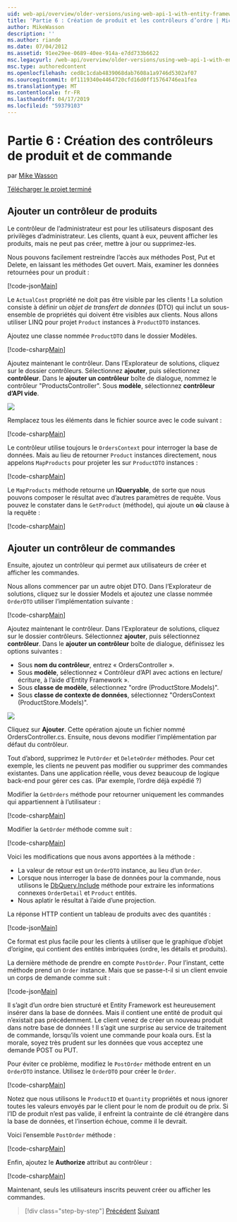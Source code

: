 ```yaml
---
uid: web-api/overview/older-versions/using-web-api-1-with-entity-framework-5/using-web-api-with-entity-framework-part-6
title: 'Partie 6 : Création de produit et les contrôleurs d’ordre | Microsoft Docs'
author: MikeWasson
description: ''
ms.author: riande
ms.date: 07/04/2012
ms.assetid: 91ee29ee-0689-40ee-914a-e7dd733b6622
msc.legacyurl: /web-api/overview/older-versions/using-web-api-1-with-entity-framework-5/using-web-api-with-entity-framework-part-6
msc.type: authoredcontent
ms.openlocfilehash: ced8c1cdab4839068dab7608a1a9746d5302af07
ms.sourcegitcommit: 0f1119340e4464720cfd16d0ff15764746ea1fea
ms.translationtype: MT
ms.contentlocale: fr-FR
ms.lasthandoff: 04/17/2019
ms.locfileid: "59379103"
---
```

# <a name="part-6-creating-product-and-order-controllers"></a>Partie 6 : Création des contrôleurs de produit et de commande

par [Mike Wasson](https://github.com/MikeWasson)

[Télécharger le projet terminé](http://code.msdn.microsoft.com/ASP-NET-Web-API-with-afa30545)

## <a name="add-a-products-controller"></a>Ajouter un contrôleur de produits

Le contrôleur de l’administrateur est pour les utilisateurs disposant des privilèges d’administrateur. Les clients, quant à eux, peuvent afficher les produits, mais ne peut pas créer, mettre à jour ou supprimez-les.

Nous pouvons facilement restreindre l’accès aux méthodes Post, Put et Delete, en laissant les méthodes Get ouvert. Mais, examiner les données retournées pour un produit :

[!code-json[Main](using-web-api-with-entity-framework-part-6/samples/sample1.json?highlight=1)]

Le `ActualCost` propriété ne doit pas être visible par les clients ! La solution consiste à définir un *objet de transfert de données* (DTO) qui inclut un sous-ensemble de propriétés qui doivent être visibles aux clients. Nous allons utiliser LINQ pour projet `Product` instances à `ProductDTO` instances.

Ajoutez une classe nommée `ProductDTO` dans le dossier Modèles.

[!code-csharp[Main](using-web-api-with-entity-framework-part-6/samples/sample2.cs)]

Ajoutez maintenant le contrôleur. Dans l’Explorateur de solutions, cliquez sur le dossier contrôleurs. Sélectionnez **ajouter**, puis sélectionnez **contrôleur**. Dans le **ajouter un contrôleur** boîte de dialogue, nommez le contrôleur &quot;ProductsController&quot;. Sous **modèle**, sélectionnez **contrôleur d’API vide**.

![](using-web-api-with-entity-framework-part-6/_static/image1.png)

Remplacez tous les éléments dans le fichier source avec le code suivant :

[!code-csharp[Main](using-web-api-with-entity-framework-part-6/samples/sample3.cs)]

Le contrôleur utilise toujours le `OrdersContext` pour interroger la base de données. Mais au lieu de retourner `Product` instances directement, nous appelons `MapProducts` pour projeter les sur `ProductDTO` instances :

[!code-csharp[Main](using-web-api-with-entity-framework-part-6/samples/sample4.cs?highlight=1)]

Le `MapProducts` méthode retourne un **IQueryable**, de sorte que nous pouvons composer le résultat avec d’autres paramètres de requête. Vous pouvez le constater dans le `GetProduct` (méthode), qui ajoute un **où** clause à la requête :

[!code-csharp[Main](using-web-api-with-entity-framework-part-6/samples/sample5.cs?highlight=2)]

## <a name="add-an-orders-controller"></a>Ajouter un contrôleur de commandes

Ensuite, ajoutez un contrôleur qui permet aux utilisateurs de créer et afficher les commandes.

Nous allons commencer par un autre objet DTO. Dans l’Explorateur de solutions, cliquez sur le dossier Models et ajoutez une classe nommée `OrderDTO` utiliser l’implémentation suivante :

[!code-csharp[Main](using-web-api-with-entity-framework-part-6/samples/sample6.cs)]

Ajoutez maintenant le contrôleur. Dans l’Explorateur de solutions, cliquez sur le dossier contrôleurs. Sélectionnez **ajouter**, puis sélectionnez **contrôleur**. Dans le **ajouter un contrôleur** boîte de dialogue, définissez les options suivantes :

- Sous **nom du contrôleur**, entrez « OrdersController ».
- Sous **modèle**, sélectionnez « Contrôleur d’API avec actions en lecture/écriture, à l’aide d’Entity Framework ».
- Sous **classe de modèle**, sélectionnez &quot;ordre (ProductStore.Models)&quot;.
- Sous **classe de contexte de données**, sélectionnez &quot;OrdersContext (ProductStore.Models)&quot;.

![](using-web-api-with-entity-framework-part-6/_static/image2.png)

Cliquez sur **Ajouter**. Cette opération ajoute un fichier nommé OrdersController.cs. Ensuite, nous devons modifier l’implémentation par défaut du contrôleur.

Tout d’abord, supprimez le `PutOrder` et `DeleteOrder` méthodes. Pour cet exemple, les clients ne peuvent pas modifier ou supprimer des commandes existantes. Dans une application réelle, vous devez beaucoup de logique back-end pour gérer ces cas. (Par exemple, l’ordre déjà expédié ?)

Modifier la `GetOrders` méthode pour retourner uniquement les commandes qui appartiennent à l’utilisateur :

[!code-csharp[Main](using-web-api-with-entity-framework-part-6/samples/sample7.cs)]

Modifier la `GetOrder` méthode comme suit :

[!code-csharp[Main](using-web-api-with-entity-framework-part-6/samples/sample8.cs)]

Voici les modifications que nous avons apportées à la méthode :

- La valeur de retour est un `OrderDTO` instance, au lieu d’un `Order`.
- Lorsque nous interroger la base de données pour la commande, nous utilisons le [DbQuery.Include](https://msdn.microsoft.com/library/gg696395) méthode pour extraire les informations connexes `OrderDetail` et `Product` entités.
- Nous aplatir le résultat à l’aide d’une projection.

La réponse HTTP contient un tableau de produits avec des quantités :

[!code-json[Main](using-web-api-with-entity-framework-part-6/samples/sample9.json)]

Ce format est plus facile pour les clients à utiliser que le graphique d’objet d’origine, qui contient des entités imbriquées (ordre, les détails et produits).

La dernière méthode de prendre en compte `PostOrder`. Pour l’instant, cette méthode prend un `Order` instance. Mais que se passe-t-il si un client envoie un corps de demande comme suit :

[!code-json[Main](using-web-api-with-entity-framework-part-6/samples/sample10.json)]

Il s’agit d’un ordre bien structuré et Entity Framework est heureusement insérer dans la base de données. Mais il contient une entité de produit qui n’existait pas précédemment. Le client venez de créer un nouveau produit dans notre base de données ! Il s’agit une surprise au service de traitement de commande, lorsqu’ils voient une commande pour koala ours. Est la morale, soyez très prudent sur les données que vous acceptez une demande POST ou PUT.

Pour éviter ce problème, modifiez le `PostOrder` méthode entrent en un `OrderDTO` instance. Utilisez le `OrderDTO` pour créer le `Order`.

[!code-csharp[Main](using-web-api-with-entity-framework-part-6/samples/sample11.cs)]

Notez que nous utilisons le `ProductID` et `Quantity` propriétés et nous ignorer toutes les valeurs envoyés par le client pour le nom de produit ou de prix. Si l’ID de produit n’est pas valide, il enfreint la contrainte de clé étrangère dans la base de données, et l’insertion échoue, comme il le devrait.

Voici l’ensemble `PostOrder` méthode :

[!code-csharp[Main](using-web-api-with-entity-framework-part-6/samples/sample12.cs)]

Enfin, ajoutez le **Authorize** attribut au contrôleur :

[!code-csharp[Main](using-web-api-with-entity-framework-part-6/samples/sample13.cs)]

Maintenant, seuls les utilisateurs inscrits peuvent créer ou afficher les commandes.

> [!div class="step-by-step"]
> [Précédent](using-web-api-with-entity-framework-part-5.md)
> [Suivant](using-web-api-with-entity-framework-part-7.md)
